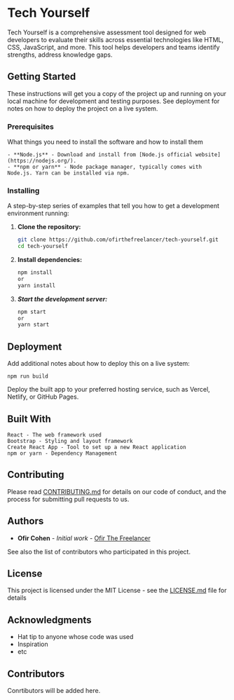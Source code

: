 # Tech Yourself

Tech Yourself is a comprehensive assessment tool designed for web developers to evaluate their skills across essential technologies like HTML, CSS, JavaScript, and more. This tool helps developers and teams identify strengths, address knowledge gaps.

## Getting Started

These instructions will get you a copy of the project up and running on your local machine for development and testing purposes. See deployment for notes on how to deploy the project on a live system.

### Prerequisites

What things you need to install the software and how to install them

```
- **Node.js** - Download and install from [Node.js official website](https://nodejs.org/).
- **npm or yarn** - Node package manager, typically comes with Node.js. Yarn can be installed via npm.
```

### Installing

A step-by-step series of examples that tell you how to get a development environment running:

1. **Clone the repository:**

   ```bash
   git clone https://github.com/ofirthefreelancer/tech-yourself.git
   cd tech-yourself

   ```

2. **Install dependencies:**

   ```bash
   npm install
   or
   yarn install

   ```

3. **_Start the development server:_**
   ```bash
   npm start
   or
   yarn start
   ```

## Deployment

Add additional notes about how to deploy this on a live system:

    npm run build

Deploy the built app to your preferred hosting service, such as Vercel, Netlify, or GitHub Pages.

## Built With

    React - The web framework used
    Bootstrap - Styling and layout framework
    Create React App - Tool to set up a new React application
    npm or yarn - Dependency Management

## Contributing

Please read [CONTRIBUTING.md](https://github.com/ofirthefreelancer/tech-yourself/blob/main/CONTRIBUTING.md) for details on our code of conduct, and the process for submitting pull requests to us.

## Authors

- **Ofir Cohen** - _Initial work_ - [Ofir The Freelancer](https://github.com/ofirthefreelancer)

See also the list of contributors who participated in this project.

## License

This project is licensed under the MIT License - see the [LICENSE.md](LICENSE.md) file for details

## Acknowledgments

- Hat tip to anyone whose code was used
- Inspiration
- etc

## Contributors

Conrtibutors will be added here.
